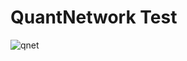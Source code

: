 # QuantNetwork Test
![qnet](https://user-images.githubusercontent.com/75181512/187704503-062c8c62-cca5-44e6-8096-f5c19da912a2.png)
